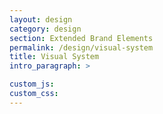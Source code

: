 ```yaml
---
layout: design
category: design
section: Extended Brand Elements
permalink: /design/visual-system
title: Visual System
intro_paragraph: >

custom_js:
custom_css:
---
```

